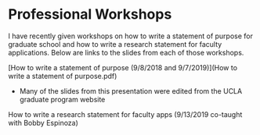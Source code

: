 # Professional Workshops
I have recently given workshops on how to write a statement of purpose for graduate school and how to write a research statement for faculty applications. Below are links to the slides from each of those workshops.

[How to write a statement of purpose (9/8/2018 and 9/7/2019)](How to write a statement of purpose.pdf)

- Many of the slides from this presentation were edited from the UCLA graduate program website

How to write a research statement for faculty apps (9/13/2019 co-taught with Bobby Espinoza)
